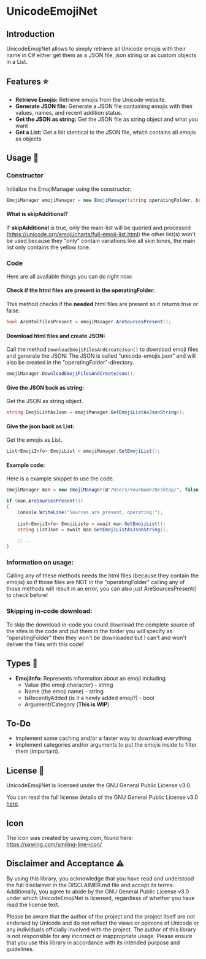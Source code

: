 # UnicodeEmojiNet


## Introduction

UnicodeEmojiNet allows to simply retrieve all Unicode emojis with their name in C# either get them as a JSON file, json string or as custom objects in a List.


## Features ⭐

- **Retrieve Emojis:** Retrieve emojis from the Unicode website.
- **Generate JSON file:** Generate a JSON file containing emojis with their values, names, and recent addition status.
- **Get the JSON as string:** Get the JSON file as string object and what you want
- **Get a List<EmojiInfo>:** Get a list identical to the JSON file, which contains all emojis as objects


## Usage 🔧

### Constructor

Initialize the EmojiManager using the constructor:

```csharp
EmojiManager emojiManager = new EmojiManager(string operatingFolder, bool skipAdditional);
```

#### What is skipAdditional?
If **skipAdditional**  is true, only the main-list will be queried and processed (https://unicode.org/emoji/charts/full-emoji-list.html) the other list(s) won't be used because they "only" contain variations like all skin tones, the main list only contains the yellow tone.


### Code

Here are all available things you can do right now:

#### Check if the html files are present in the operatingFolder:

This method checks if the **needed** html files are present so it returns true or false.

```csharp
bool AreHtmlFilesPresent = emojiManager.AreSourcesPresent();
```

#### Download html files and create JSON:

Call the method `DownloadEmojiFilesAndCreateJson()` to download emoji files and generate the JSON:
The JSON is called "unicode-emojis.json" and will also be created in the "operatingFolder"-directory.

```csharp
emojiManager.DownloadEmojiFilesAndCreateJson();
```


#### Give the JSON back as string:

Get the JSON as string object.

```csharp
string EmojiListAsJson = emojiManager.GetEmojiListAsJsonString();
```


#### Give the json back as List<EmojiInfo>:

Get the emojis as List<EmojiInfo>.

```csharp
List<EmojiInfo> EmojiList = emojiManager.GetEmojiList();
```

#### Example code:

Here is a example snippet to use the code.

```csharp
EmojiManager man = new EmojiManager(@"/Users/YourName/Desktop/", false);

if (man.AreSourcesPresent())
{
    Console.WriteLine("Sources are present, operating:");
    
    List<EmojiInfo> EmojiListe = await man.GetEmojiList();
    string ListJson = await man.GetEmojiListAsJsonString();
    
    // ...
}
```


### Information on usage:
Calling any of these methods needs the html files (because they contain the emojis) so if those files are NOT in the "operatingFolder" calling any of those methods will result in an error, you can also just AreSourcesPresent() to check before!

### Skipping in-code download:

To skip the download in-code you could download the complete source of the sites in the code and put them in the folder you will specify as "operatingFolder" then they won't be downloaded but I can't and won't deliver the files with this code!

## Types 🔖

- **EmojiInfo:** Represents information about an emoji including
  - Value (the emoji character) - string
  - Name (the emoji name) - string
  - IsRecentlyAdded (is it a newly added emoji?) - bool
  - Argument/Category (**This is WIP**)


## To-Do

- Implement some caching and/or a faster way to download everything
- Implement categories and/or arguments to put the emojis inside to filter them (important).


## License 📜

UnicodeEmojiNet is licensed under the GNU General Public License v3.0.

You can read the full license details of the GNU General Public License v3.0 [here](https://choosealicense.com/licenses/gpl-3.0/).


## Icon

The icon was created by uxwing.com, found here: https://uxwing.com/smiling-line-icon/


## Disclaimer and Acceptance ⚠️

By using this library, you acknowledge that you have read and understood the full disclaimer in the DISCLAIMER.md file and accept its terms. Additionally, you agree to abide by the GNU General Public License v3.0 under which UnicodeEmojiNet is licensed, regardless of whether you have read the license text.

Please be aware that the author of the project and the project itself are not endorsed by Unicode and do not reflect the views or opinions of Unicode or any individuals officially involved with the project. The author of this library is not responsible for any incorrect or inappropriate usage. Please ensure that you use this library in accordance with its intended purpose and guidelines.
